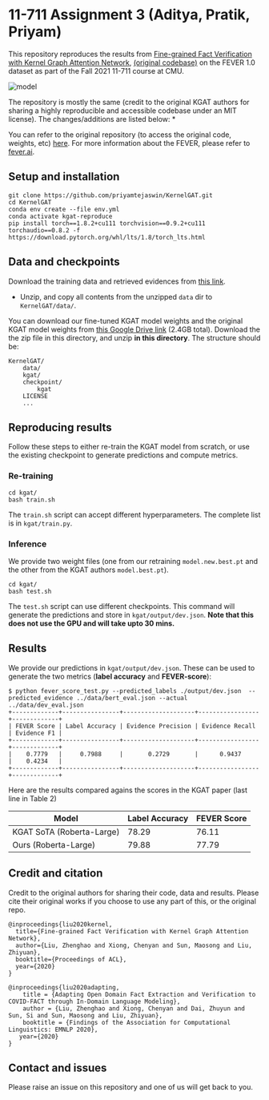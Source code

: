 # 11-711 Assignment 3 (Aditya, Pratik, Priyam)

This repository reproduces the results from [Fine-grained Fact Verification with Kernel Graph Attention Network](https://www.aclweb.org/anthology/2020.acl-main.655.pdf), [(original codebase)](https://github.com/thunlp/KernelGAT) on the FEVER 1.0 dataset as part of the Fall 2021 11-711 course at CMU.

![model](https://github.com/thunlp/KernelGAT/blob/master/model.png)

The repository is mostly the same (credit to the original KGAT authors for sharing a highly reproducible and accessible codebase under an MIT license). The changes/additions are listed below:
* 

You can refer to the original repository (to access the original code, weights, etc) [here](https://github.com/thunlp/KernelGAT). For more information about the FEVER, please refer to [fever.ai](http://fever.ai).

## Setup and installation
```
git clone https://github.com/priyamtejaswin/KernelGAT.git
cd KernelGAT
conda env create --file env.yml
conda activate kgat-reproduce
pip install torch==1.8.2+cu111 torchvision==0.9.2+cu111 torchaudio==0.8.2 -f https://download.pytorch.org/whl/lts/1.8/torch_lts.html
```

## Data and checkpoints
Download the training data and retrieved evidences from [this link](https://thunlp.oss-cn-qingdao.aliyuncs.com/KernelGAT/FEVER/KernelGAT.zip).
* Unzip, and copy all contents from the unzipped `data` dir to `KernelGAT/data/`.

You can download our fine-tuned KGAT model weights and the original KGAT model weights from [this Google Drive link](https://drive.google.com/file/d/13YKrZfgW6g3GpI_7VKdPOusYxGMgmMv9/view?usp=sharing) (2.4GB total).
Download the the zip file in this directory, and unzip **in this directory**. The structure should be:
```
KernelGAT/
    data/
    kgat/
    checkpoint/
        kgat
    LICENSE
    ...
```

## Reproducing results
Follow these steps to either re-train the KGAT model from scratch, or use the existing checkpoint to generate predictions and compute metrics.

### Re-training
```
cd kgat/
bash train.sh
```
The `train.sh` script can accept different hyperparameters. The complete list is in `kgat/train.py`.

### Inference
We provide two weight files (one from our retraining `model.new.best.pt` and the other from the KGAT authors `model.best.pt`).
```
cd kgat/
bash test.sh
```
The `test.sh` script can use different checkpoints. This command will generate the predictions and store in `kgat/output/dev.json`.
**Note that this does not use the GPU and will take upto 30 mins.**

## Results
We provide our predictions in `kgat/output/dev.json`. These can be used to generate the two metrics (**label accuracy** and **FEVER-score**):
```
$ python fever_score_test.py --predicted_labels ./output/dev.json  --predicted_evidence ../data/bert_eval.json --actual ../data/dev_eval.json
+-------------+----------------+--------------------+-----------------+-------------+
| FEVER Score | Label Accuracy | Evidence Precision | Evidence Recall | Evidence F1 |
+-------------+----------------+--------------------+-----------------+-------------+
|    0.7779   |     0.7988     |       0.2729       |      0.9437     |    0.4234   |
+-------------+----------------+--------------------+-----------------+-------------+
```

Here are the results compared agains the scores in the KGAT paper (last line in Table 2)

| Model                     | Label Accuracy | FEVER Score |
|---------------------------|----------------|-------------|
| KGAT SoTA (Roberta-Large) | 78.29          | 76.11       |
| Ours (Roberta-Large)      | 79.88          | 77.79       |


## Credit and citation
Credit to the original authors for sharing their code, data and results. Please cite their original works if you choose to use any part of this, or the original repo.
```
@inproceedings{liu2020kernel,
  title={Fine-grained Fact Verification with Kernel Graph Attention Network},
  author={Liu, Zhenghao and Xiong, Chenyan and Sun, Maosong and Liu, Zhiyuan},
  booktitle={Proceedings of ACL},
  year={2020}
}
```
```
@inproceedings{liu2020adapting,
    title = {Adapting Open Domain Fact Extraction and Verification to COVID-FACT through In-Domain Language Modeling},
    author = {Liu, Zhenghao and Xiong, Chenyan and Dai, Zhuyun and Sun, Si and Sun, Maosong and Liu, Zhiyuan},
    booktitle = {Findings of the Association for Computational Linguistics: EMNLP 2020},
   year={2020}
}
```
## Contact and issues
Please raise an issue on this repository and one of us will get back to you.
